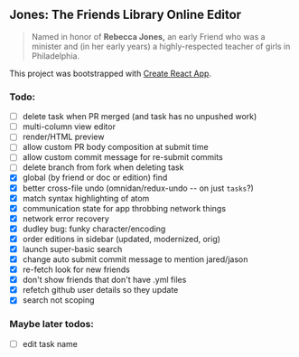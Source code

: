## Jones: The Friends Library Online Editor

> Named in honor of **Rebecca Jones,** an early Friend who was a minister and (in her early years) a highly-respected teacher of girls in Philadelphia.

This project was bootstrapped with [Create React App](https://github.com/facebook/create-react-app).

### Todo:

* [ ] delete task when PR merged (and task has no unpushed work)
* [ ] multi-column view editor
* [ ] render/HTML preview
* [ ] allow custom PR body composition at submit time
* [ ] allow custom commit message for re-submit commits
* [ ] delete branch from fork when deleting task
* [x] global (by friend or doc or edition) find
* [x] better cross-file undo (omnidan/redux-undo -- on just `tasks`?)
* [x] match syntax highlighting of atom
* [x] communication state for app throbbing network things
* [x] network error recovery
* [x] dudley bug: funky character/encoding
* [x] order editions in sidebar (updated, modernized, orig)
* [x] launch super-basic search
* [x] change auto submit commit message to mention jared/jason
* [x] re-fetch look for new friends
* [x] don't show friends that don't have .yml files
* [x] refetch github user details so they update
* [x] search not scoping

### Maybe later todos:

* [ ] edit task name
